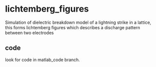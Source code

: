 # lichtemberg_figures
Simulation of dielectric breakdown model of a lightning strike in a lattice, this forms lichtemberg figures which describes a discharge pattern between two electrodes
##  code
look for code in matlab_code branch.
